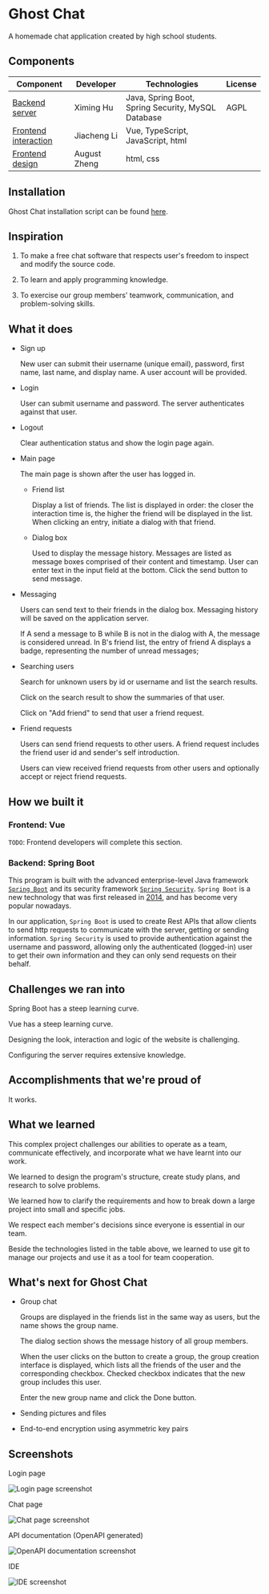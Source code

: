 # Ghost Chat

A homemade chat application created by high school students.

## Components

| Component                                                    | Developer    | Technologies                                       | License |
| ------------------------------------------------------------ | ------------ | -------------------------------------------------- | ------- |
| [Backend server](https://github.com/hu-ximing/chat-server)   | Ximing Hu    | Java, Spring Boot, Spring Security, MySQL Database | AGPL    |
| [Frontend interaction](https://github.com/LJC0414/GhostChat) | Jiacheng Li  | Vue, TypeScript, JavaScript, html                  |         |
| [Frontend design](https://github.com/Zheng-August/html)      | August Zheng | html, css                                          |         |

## Installation

Ghost Chat installation script can be found [here](https://github.com/hu-ximing/ghost-chat-installation-script).

## Inspiration

1. To make a free chat software that respects user's freedom to inspect and modify the source code.

2. To learn and apply programming knowledge.

3. To exercise our group members' teamwork, communication, and problem-solving skills.

## What it does

- Sign up
  
  New user can submit their username (unique email), password, first name, last name, and display name. A user account will be provided.

- Login
  
  User can submit username and password. The server authenticates against that user.

- Logout
  
  Clear authentication status and show the login page again.

- Main page
  
  The main page is shown after the user has logged in.
  
  - Friend list

    Display a list of friends. The list is displayed in order: the closer the interaction time is, the higher the friend will be displayed in the list. When clicking an entry, initiate a dialog with that friend.
  
  - Dialog box

    Used to display the message history. Messages are listed as message boxes comprised of their content and timestamp. User can enter text in the input field at the bottom. Click the send button to send message.

- Messaging
  
  Users can send text to their friends in the dialog box. Messaging history will be saved on the application server.
  
  If A send a message to B while B is not in the dialog with A, the message is considered unread. In B's friend list, the entry of friend A displays a badge, representing the number of unread messages;

- Searching users
  
  Search for unknown users by id or username and list the search results.
  
  Click on the search result to show the summaries of that user.
  
  Click on "Add friend" to send that user a  friend request.

- Friend requests
  
  Users can send friend requests to other users. A friend request includes the friend user id and sender's self introduction.
  
  Users can view received friend requests from other users and optionally accept or reject friend requests.

## How we built it

### Frontend: Vue

`TODO`: Frontend developers will complete this section.

### Backend: Spring Boot

This program is built with the advanced enterprise-level Java framework [`Spring Boot`](https://spring.io/) and its security framework [`Spring Security`](https://spring.io/projects/spring-security). `Spring Boot` is a new technology that was first released in [2014](https://github.com/spring-projects/spring-boot/releases/tag/v1.0.0.RELEASE), and has become very popular nowadays.

In our application, `Spring Boot` is used to create Rest APIs that allow clients to send http requests to communicate with the server, getting or sending information. `Spring Security` is used to provide authentication against the username and password, allowing only the authenticated (logged-in) user to get their own information and they can only send requests on their behalf.

## Challenges we ran into

Spring Boot has a steep learning curve.

Vue has a steep learning curve.

Designing the look, interaction and logic of the website is challenging.

Configuring the server requires extensive knowledge.

## Accomplishments that we're proud of

It works.

## What we learned

This complex project challenges our abilities to operate as a team, communicate effectively, and incorporate what we have learnt into our work.

We learned to design the program's structure, create study plans, and research to solve problems.

We learned how to clarify the requirements and how to break down a large project into small and specific jobs.

We respect each member's decisions since everyone is essential in our team.

Beside the technologies listed in the table above, we learned to use git to manage our projects and use it as a tool for team cooperation.

## What's next for Ghost Chat

- Group chat
  
  Groups are displayed in the friends list in the same way as users, but the name shows the group name.
  
  The dialog section shows the message history of all group members.
  
  When the user clicks on the button to create a group, the group creation interface is displayed, which lists all the friends of the user and the corresponding checkbox. Checked checkbox indicates that the new group includes this user.
  
  Enter the new group name and click the Done button.

- Sending pictures and files

- End-to-end encryption using asymmetric key pairs

## Screenshots

Login page

![Login page screenshot](./images/login.png)

Chat page

![Chat page screenshot](./images/chat.png)

API documentation (OpenAPI generated)

![OpenAPI documentation screenshot](./images/api.png)

IDE

![IDE screenshot](./images/ide.png)
